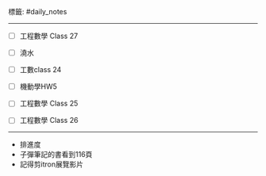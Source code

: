 標籤: #daily_notes 

---

- [ ] 工程數學 Class 27

- [ ] 澆水

- [ ] 工數class 24
- [ ] 機動學HW5

- [ ] 工程數學 Class 25

- [ ] 工程數學 Class 26

---

- 排進度
- 子彈筆記的書看到116頁
- 記得剪itron展覽影片